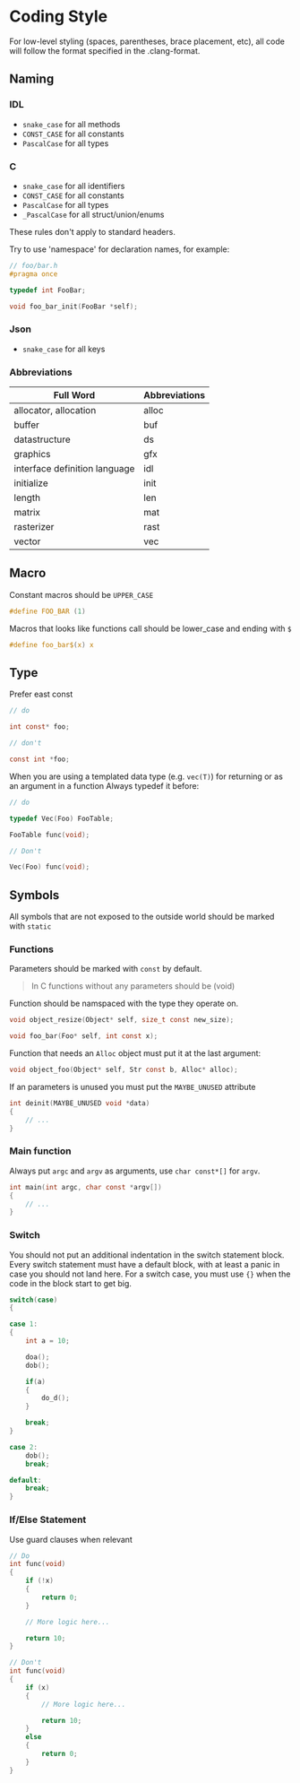 # Coding Style

For low-level styling (spaces, parentheses, brace placement, etc), all code will follow the format specified in the .clang-format.

## Naming

### IDL

- `snake_case` for all methods
- `CONST_CASE` for all constants
- `PascalCase` for all types

### C

- `snake_case` for all identifiers
- `CONST_CASE` for all constants
- `PascalCase` for all types
- `_PascalCase` for all struct/union/enums

These rules don't apply to standard headers.

Try to use 'namespace' for declaration names, for example:

```c
// foo/bar.h
#pragma once

typedef int FooBar;

void foo_bar_init(FooBar *self);
```

### Json

- `snake_case` for all keys

### Abbreviations

| Full Word                     | Abbreviations |
| ----------------------------- | ------------- |
| allocator, allocation         | alloc         |
| buffer                        | buf           |
| datastructure                 | ds            |
| graphics                      | gfx           |
| interface definition language | idl           |
| initialize                    | init          |
| length                        | len           |
| matrix                        | mat           |
| rasterizer                    | rast          |
| vector                        | vec           |


## Macro

Constant macros should be `UPPER_CASE`

```c
#define FOO_BAR (1)
```

Macros that looks like functions call should be lower_case and ending with `$`

```c
#define foo_bar$(x) x
```

## Type

Prefer east const

```c
// do

int const* foo;

// don't

const int *foo;
```

When you are using a templated data type (e.g. `vec(T)`) for returning or as an argument in a function  Always typedef it before:


```c
// do

typedef Vec(Foo) FooTable;

FooTable func(void);

// Don't

Vec(Foo) func(void);
```

## Symbols

All symbols that are not exposed to the outside world should be marked with `static`

### Functions

Parameters should be marked with `const` by default.

> In C functions without any parameters should be (void)

Function should be namspaced with the type they operate on.

```c
void object_resize(Object* self, size_t const new_size);

void foo_bar(Foo* self, int const x);
```

Function that needs an `Alloc` object must put it at the last argument:

```c
void object_foo(Object* self, Str const b, Alloc* alloc);
```

If an parameters is unused you must put the `MAYBE_UNUSED` attribute

```c
int deinit(MAYBE_UNUSED void *data)
{
    // ...
}
```
### Main function

Always put `argc` and `argv` as arguments, use `char const*[]` for `argv`.

```c
int main(int argc, char const *argv[])
{
    // ...
}
```

### Switch

You should not put an additional indentation in the switch statement block.
Every switch statement must have a default block, with at least a panic in case you should not land here.
For a switch case, you must use `{}` when the code in the block start to get big.

```c
switch(case)
{

case 1:
{
    int a = 10;

    doa();
    dob();

    if(a)
    {
        do_d();
    }

    break;
}

case 2:
    dob();
    break;

default:
    break;
}
```

### If/Else Statement

Use guard clauses when relevant

```c
// Do
int func(void)
{
    if (!x)
    {
        return 0;
    }

    // More logic here...

    return 10;
}

// Don't
int func(void)
{
    if (x)
    {
        // More logic here...

        return 10;
    }
    else
    {
        return 0;
    }
}
```

